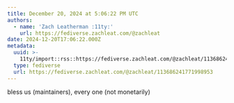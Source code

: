 ```yaml
---
title: December 20, 2024 at 5:06:22 PM UTC
authors:
  - name: 'Zach Leatherman :11ty:'
    url: https://fediverse.zachleat.com/@zachleat
date: 2024-12-20T17:06:22.000Z
metadata:
  uuid: >-
    11ty/import::rss::https://fediverse.zachleat.com/@zachleat/113686241771998953
  type: fediverse
  url: https://fediverse.zachleat.com/@zachleat/113686241771998953
---
```

bless us (maintainers), every one (not monetarily)